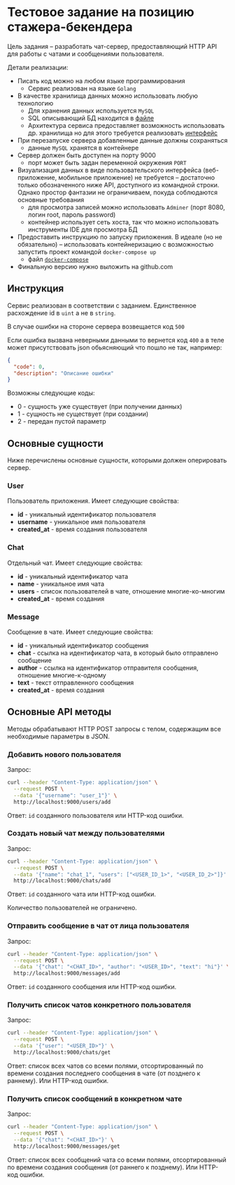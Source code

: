# Тестовое задание на позицию стажера-бекендера

Цель задания – разработать чат-сервер, предоставляющий HTTP API для работы с чатами и сообщениями пользователя.

Детали реализации:

* Писать код можно на любом языке программирования
    * Сервис реализован на языке `Golang`
* В качестве хранилища данных можно использовать любую технологию
    * Для хранения данных используется `MySQL`
    * SQL описывающий БД находится в [файле](./db/install_db.sql)
    * Архитектура сервиса предоставляет возможность использовать др. хранилища но для этого требуется реализовать [интерфейс](./src/connector.go#L9)
* При перезапуске сервера добавленные данные должны сохраняться
    * данные `MySQL` хранятся в контейнере
* Сервер должен быть доступен на порту 9000
    * порт может быть задан переменной окружения `PORT`
* Визуализация данных в виде пользовательского интерфейса (веб-приложение, мобильное приложение) не требуется – достаточно только обозначенного ниже API, доступного из командной строки. Однако простор фантазии не ограничиваем, покуда соблюдаются основные требования
    * для просмотра записей можно использовать `Adminer` (порт 8080, логин root, пароль password)
    * контейнер использует сеть хоста, так что можно использовать инструменты IDE для просмотра БД
* Предоставить инструкцию по запуску приложения. В идеале (но не обязательно) – использовать контейнеризацию с возможностью запустить проект командой `docker-compose up`
    * файл [`docker-compose`](docker-compose.yml)
* Финальную версию нужно выложить на github.com

## Инструкция
Сервис реализован в соответствии с заданием.
Единственное расхождение id в `uint` а не в `string`.

В случае ошибки на стороне сервера возвещается код `500`

Если ошибка вызвана неверными данными то вернется код `400`
а в теле может присутствовать json обьясняющий что пошло не так, например:
~~~json
{
  "code": 0,
  "description": "Описание ошибки"
}
~~~  

Возможны следующие коды:
* 0 - сущность уже существует (при получении данных)
* 1 - сущность не существует (при создании)
* 2 - передан пустой параметр
## Основные сущности

Ниже перечислены основные сущности, которыми должен оперировать сервер.

### User

Пользователь приложения. Имеет следующие свойства:

* **id** - уникальный идентификатор пользователя
* **username** - уникальное имя пользователя
* **created_at** - время создания пользователя

### Chat

Отдельный чат. Имеет следующие свойства:

* **id** - уникальный идентификатор чата
* **name** - уникальное имя чата
* **users** - список пользователей в чате, отношение многие-ко-многим
* **created_at** - время создания

### Message

Сообщение в чате. Имеет следующие свойства:

* **id** - уникальный идентификатор сообщения
* **chat** - ссылка на идентификатор чата, в который было отправлено сообщение
* **author** - ссылка на идентификатор отправителя сообщения, отношение многие-к-одному
* **text** - текст отправленного сообщения
* **created_at** - время создания

## Основные API методы

Методы обрабатывают HTTP POST запросы c телом, содержащим все необходимые параметры в JSON.

### Добавить нового пользователя

Запрос:

```bash
curl --header "Content-Type: application/json" \
  --request POST \
  --data '{"username": "user_1"}' \
  http://localhost:9000/users/add
```

Ответ: `id` созданного пользователя или HTTP-код ошибки.

### Создать новый чат между пользователями

Запрос:

```bash
curl --header "Content-Type: application/json" \
  --request POST \
  --data '{"name": "chat_1", "users": ["<USER_ID_1>", "<USER_ID_2>"]}' \
  http://localhost:9000/chats/add
```

Ответ: `id` созданного чата или HTTP-код ошибки.

Количество пользователей не ограничено.

### Отправить сообщение в чат от лица пользователя

Запрос:

```bash
curl --header "Content-Type: application/json" \
  --request POST \
  --data '{"chat": "<CHAT_ID>", "author": "<USER_ID>", "text": "hi"}' \
  http://localhost:9000/messages/add
```

Ответ: `id` созданного сообщения или HTTP-код ошибки.

### Получить список чатов конкретного пользователя

Запрос:

```bash
curl --header "Content-Type: application/json" \
  --request POST \
  --data '{"user": "<USER_ID>"}' \
  http://localhost:9000/chats/get
```

Ответ: cписок всех чатов со всеми полями, отсортированный по времени создания последнего сообщения в чате (от позднего к раннему). Или HTTP-код ошибки.

### Получить список сообщений в конкретном чате

Запрос:

```bash
curl --header "Content-Type: application/json" \
  --request POST \
  --data '{"chat": "<CHAT_ID>"}' \
  http://localhost:9000/messages/get
```

Ответ: список всех сообщений чата со всеми полями, отсортированный по времени создания сообщения (от раннего к позднему). Или HTTP-код ошибки.
